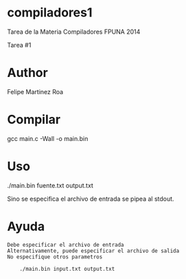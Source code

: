compiladores1
=============

Tarea de la Materia Compiladores FPUNA 2014

Tarea #1

Author
======

Felipe Martinez Roa

Compilar
========
gcc main.c -Wall -o main.bin

Uso
===
./main.bin fuente.txt output.txt

Sino se especifica el archivo de entrada se pipea al stdout.

Ayuda
=====
	Debe especificar el archivo de entrada
	Alternativamente, puede especificar el archivo de salida
	No especifique otros parametros

		./main.bin input.txt output.txt

